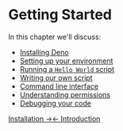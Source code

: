 # Getting Started

In this chapter we'll discuss:

- [Installing Deno](./getting_started/installation.md)
- [Setting up your environment](./getting_started/setup_your_environment.md)
- [Running a `Hello World` script](./getting_started/first_steps.md)
- [Writing our own script](./getting_started/first_steps.md)
- [Command line interface](./getting_started/command_line_interface.md)
- [Understanding permissions](./getting_started/permissions.md)
- [Debugging your code](./getting_started/debugging_your_code.md)

[Installation →](./getting_started/installation.md)[← Introduction](./getting_started/first_steps.md)

